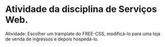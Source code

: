 # Atividade da disciplina de Serviços Web.
 Atividade: Escolher um tramplate do FREE-CSS, modificá-lo para uma loja de venda de ingressos e depois hospedá-lo.
